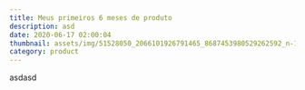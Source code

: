 ```yaml
---
title: Meus primeiros 6 meses de produto
description: asd
date: 2020-06-17 02:00:04
thumbnail: assets/img/51528050_2066101926791465_8687453980529262592_n-1200x675.jpg
category: product
---
```

asdasd